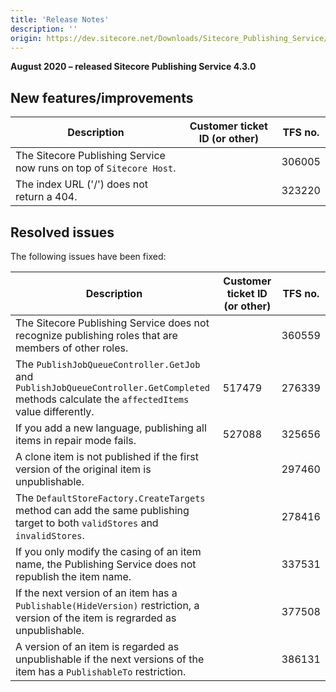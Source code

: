 ```yaml
---
title: 'Release Notes'
description: ''
origin: https://dev.sitecore.net/Downloads/Sitecore_Publishing_Service/43/Sitecore_Publishing_Service_430/Release_Notes
---
```


**August 2020 – released Sitecore Publishing Service 4.3.0**

## New features/improvements

| Description                                                         | Customer ticket ID (or other) | TFS no. |
| ------------------------------------------------------------------- | ----------------------------- | ------- |
| The Sitecore Publishing Service now runs on top of `Sitecore Host`. |                               | 306005  |
| ​​​The index URL ('/') does not return a 404.​                      |                               | 323220  |

## Resolved issues

The following issues have been fixed:

| Description                                                                                                                                  | Customer ticket ID (or other) | TFS no. |
| -------------------------------------------------------------------------------------------------------------------------------------------- | ----------------------------- | ------- |
| ​The Sitecore Publishing Service does not recognize publishing roles that are members of other roles.​                                       |                               | 360559  |
| The `PublishJobQueueController.GetJob` and `PublishJobQueueController.GetCompleted` methods calculate the `affectedItems` value differently. | 517479                        | 276339  |
| If you add a new language, ​publishing all items in repair mode fails.                                                                       | 527088                        | 325656  |
| ​​A clone item is not published if the first version of the original item is unpublishable​​.                                                |                               | 297460  |
| The `DefaultStoreFactory.CreateTargets`​ method can add the same publishing target to both `validStores` and `invalidStores`.​​              |                               | 278416  |
| ​If you only modify the casing of an item name, the Publishing Service does not republish the item name.​​                                   |                               | 337531  |
| If the next version of an item has a `Publishable(HideVersion)` restriction​, a version of the item is regrarded as unpublishable.​​         |                               | 377508  |
| A version of an item is regarded as unpublishable if the next versions of the item has a `PublishableTo` restriction​.​​                     |                               | 386131  |
